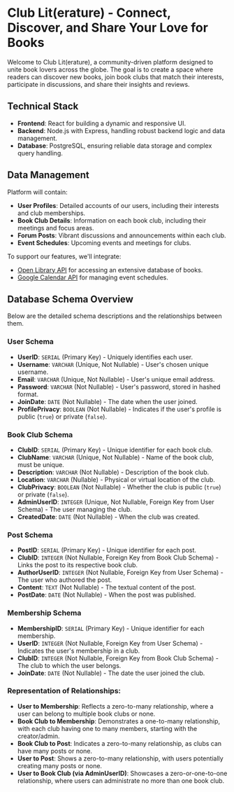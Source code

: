 # Club Lit(erature) - Connect, Discover, and Share Your Love for Books

Welcome to Club Lit(erature), a community-driven platform designed to unite book lovers across the globe. The goal is to create a space where readers can discover new books, join book clubs that match their interests, participate in discussions, and share their insights and reviews. 

## Technical Stack

- **Frontend**: React for building a dynamic and responsive UI.
- **Backend**: Node.js with Express, handling robust backend logic and data management.
- **Database**: PostgreSQL, ensuring reliable data storage and complex query handling.


## Data Management

Platform will contain:

- **User Profiles**: Detailed accounts of our users, including their interests and club memberships.
- **Book Club Details**: Information on each book club, including their meetings and focus areas.
- **Forum Posts**: Vibrant discussions and announcements within each club.
- **Event Schedules**: Upcoming events and meetings for clubs.

To support our features, we'll integrate:

- [Open Library API](https://openlibrary.org/developers/api) for accessing an extensive database of books.
- [Google Calendar API](https://developers.google.com/calendar/api/guides/overview) for managing event schedules.


## Database Schema Overview

Below are the detailed schema descriptions and the relationships between them.

### User Schema

- **UserID**: `SERIAL` (Primary Key) - Uniquely identifies each user.
- **Username**: `VARCHAR` (Unique, Not Nullable) - User's chosen unique username.
- **Email**: `VARCHAR` (Unique, Not Nullable) - User's unique email address.
- **Password**: `VARCHAR` (Not Nullable) - User's password, stored in hashed format.
- **JoinDate**: `DATE` (Not Nullable) - The date when the user joined.
- **ProfilePrivacy**: `BOOLEAN` (Not Nullable) - Indicates if the user's profile is public (`true`) or private (`false`).

### Book Club Schema

- **ClubID**: `SERIAL` (Primary Key) - Unique identifier for each book club.
- **ClubName**: `VARCHAR` (Unique, Not Nullable) - Name of the book club, must be unique.
- **Description**: `VARCHAR` (Not Nullable) - Description of the book club.
- **Location**: `VARCHAR` (Nullable) - Physical or virtual location of the club.
- **ClubPrivacy**: `BOOLEAN` (Not Nullable) - Whether the club is public (`true`) or private (`false`).
- **AdminUserID**: `INTEGER` (Unique, Not Nullable, Foreign Key from User Schema) - The user managing the club.
- **CreatedDate**: `DATE` (Not Nullable) - When the club was created.

### Post Schema

- **PostID**: `SERIAL` (Primary Key) - Unique identifier for each post.
- **ClubID**: `INTEGER` (Not Nullable, Foreign Key from Book Club Schema) - Links the post to its respective book club.
- **AuthorUserID**: `INTEGER` (Not Nullable, Foreign Key from User Schema) - The user who authored the post.
- **Content**: `TEXT` (Not Nullable) - The textual content of the post.
- **PostDate**: `DATE` (Not Nullable) - When the post was published.

### Membership Schema

- **MembershipID**: `SERIAL` (Primary Key) - Unique identifier for each membership.
- **UserID**: `INTEGER` (Not Nullable, Foreign Key from User Schema) - Indicates the user's membership in a club.
- **ClubID**: `INTEGER` (Not Nullable, Foreign Key from Book Club Schema) - The club to which the user belongs.
- **JoinDate**: `DATE` (Not Nullable) - The date the user joined the club.

### Representation of Relationships:

- **User to Membership**: Reflects a zero-to-many relationship, where a user can belong to multiple book clubs or none.
- **Book Club to Membership**: Demonstrates a one-to-many relationship, with each club having one to many members, starting with the creator/admin.
- **Book Club to Post**: Indicates a zero-to-many relationship, as clubs can have many posts or none.
- **User to Post**: Shows a zero-to-many relationship, with users potentially creating many posts or none.
- **User to Book Club (via AdminUserID)**: Showcases a zero-or-one-to-one relationship, where users can administrate no more than one book club.


